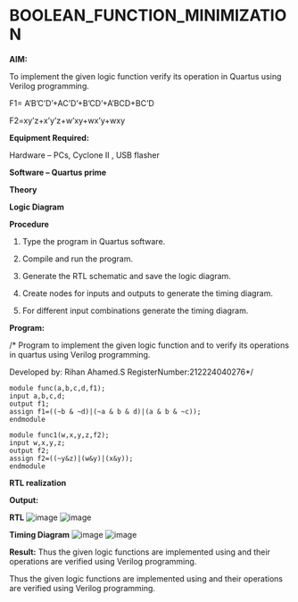 # BOOLEAN_FUNCTION_MINIMIZATION

**AIM:**

To implement the given logic function verify its operation in Quartus using Verilog programming.

F1= A’B’C’D’+AC’D’+B’CD’+A’BCD+BC’D 

F2=xy’z+x’y’z+w’xy+wx’y+wxy

**Equipment Required:**

Hardware – PCs, Cyclone II , USB flasher

**Software – Quartus prime**

**Theory**

**Logic Diagram**

**Procedure**

1.	Type the program in Quartus software.

2.	Compile and run the program.

3.	Generate the RTL schematic and save the logic diagram.

4.	Create nodes for inputs and outputs to generate the timing diagram.

5.	For different input combinations generate the timing diagram.


**Program:**

/* Program to implement the given logic function and to verify its operations in quartus using Verilog programming. 

Developed by: Rihan Ahamed.S RegisterNumber:212224040276*/
~~~
module func(a,b,c,d,f1); 
input a,b,c,d; 
output f1; 
assign f1=((~b & ~d)|(~a & b & d)|(a & b & ~c)); 
endmodule

module func1(w,x,y,z,f2);
input w,x,y,z;
output f2;
assign f2=((~y&z)|(w&y)|(x&y));
endmodule
~~~


**RTL realization**

**Output:**

**RTL**
![image](https://github.com/user-attachments/assets/c4f636bb-90ce-4f99-8e60-4fce29944309)
![image](https://github.com/user-attachments/assets/ec1e87f0-e090-4f30-90ae-42438d8df1e2)

**Timing Diagram**
![image](https://github.com/user-attachments/assets/96b06ce8-fbce-415c-b461-fa1b9548d870)
![image](https://github.com/user-attachments/assets/48661742-bd1a-4785-9c75-82d8e322563b)


**Result:**
Thus the given logic functions are implemented using and their operations are verified using Verilog programming.

Thus the given logic functions are implemented using and their operations are verified using Verilog programming.

